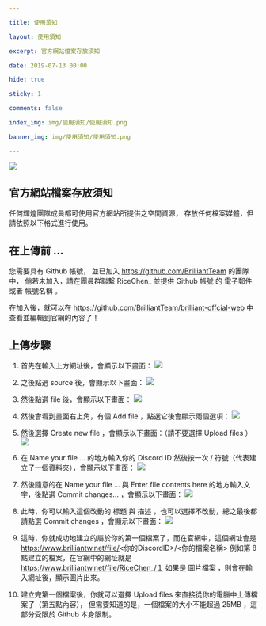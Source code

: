 ```yaml
---

title: 使用須知

layout: 使用須知

excerpt: 官方網站檔案存放須知

date: 2019-07-13 00:00

hide: true

sticky: 1

comments: false

index_img: img/使用須知/使用須知.png

banner_img: img/使用須知/使用須知.png

---
```


![](/img/使用須知/橫幅.png)

## 官方網站檔案存放須知
任何輝煌團隊成員都可使用官方網站所提供之空間資源，
存放任何檔案媒體，但請依照以下格式進行使用。

## 在上傳前 ...
您需要具有 <span class="label label-info">Github</span> 帳號，
並已加入 <span class="label label-info">https://github.com/BrilliantTeam</span> 的團隊中，
倘若未加入，請在團員群聯繫 <span class="label label-danger">RiceChen_</span> 並提供 <span class="label label-info">Github 帳號</span> 的
 <span class="label label-success">電子郵件</span> 或者 <span class="label label-success">帳號名稱</span> 。

在加入後，就可以在 <span class="label label-info">https://github.com/BrilliantTeam/brilliant-offcial-web</span> 
中查看並編輯到官網的內容了！

## 上傳步驟
01. 首先在輸入上方網址後，會顯示以下畫面：
![](img/使用須知/1.png)

02. 之後點選 <span class="label label-info">source</span> 後，會顯示以下畫面：
![](img/使用須知/2.png)

03. 然後點選 <span class="label label-info">file</span> 後，會顯示以下畫面：
![](img/使用須知/3.png)

04. 然後會看到畫面右上角，有個 <span class="label label-info">Add file</span> ，點選它後會顯示兩個選項：
![](img/使用須知/4.png)

05. 然後選擇 <span class="label label-info">Create new file</span> ，會顯示以下畫面：（請不要選擇 <span class="label label-info">Upload files</span> ）
![](img/使用須知/5.png)

06. 在 <span class="label label-info">Name your file ...</span> 的地方輸入你的 <span class="label label-info">Discord ID</span> 然後按一次 <span class="label label-info">/</span> 符號（代表建立了一個資料夾），會顯示以下畫面： 
![](img/使用須知/6.png)

07. 然後隨意的在 <span class="label label-info">Name your file ...</span> 與 <span class="label label-info">Enter fIle contents here</span> 的地方輸入文字，後點選 <span class="label label-success">Commit changes...</span> ，會顯示以下畫面：
![](img/使用須知/7.png)

08. 此時，你可以輸入這個改動的 <span class="label label-info">標題</span> 與 <span class="label label-info">描述</span> ，也可以選擇不改動，總之最後都請點選 <span class="label label-success">Commit changes</span> ，會顯示以下畫面：
![](img/使用須知/8.png)

09. 這時，你就成功地建立的屬於你的第一個檔案了，而在官網中，這個網址會是 <span class="label label-success">https://www.brilliantw.net/file/<你的DiscordID>/<你的檔案名稱></span> 
    例如第 <span class="label label-info">8</span> 點建立的檔案，在官網中的網址就是 <span class="label label-success">https://www.brilliantw.net/file/RiceChen_/１</span> 
    如果是 <span class="label label-warning">圖片檔案</span> ，則會在輸入網址後，顯示圖片出來。

10. 建立完第一個檔案後，你就可以選擇 <span class="label label-info">Upload files</span> 來直接從你的電腦中上傳檔案了（第五點內容），
    但需要知道的是，一個檔案的大小不能超過 <span class="label label-danger">25MB</span> ，這部分受限於 <span class="label label-info">Github</span> 本身限制。
